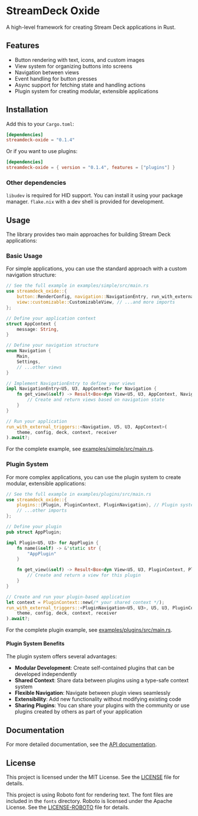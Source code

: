 # StreamDeck Oxide

A high-level framework for creating Stream Deck applications in Rust.

## Features

- Button rendering with text, icons, and custom images
- View system for organizing buttons into screens
- Navigation between views
- Event handling for button presses
- Async support for fetching state and handling actions
- Plugin system for creating modular, extensible applications

## Installation

Add this to your `Cargo.toml`:

```toml
[dependencies]
streamdeck-oxide = "0.1.4"
```

Or if you want to use plugins:

```toml
[dependencies]
streamdeck-oxide = { version = "0.1.4", features = ["plugins"] }
```

### Other dependencies

`libudev` is required for HID support. You can install it using your package
manager. `flake.nix` with a dev shell is provided for development.

## Usage

The library provides two main approaches for building Stream Deck applications:

### Basic Usage

For simple applications, you can use the standard approach with a custom
navigation structure:

```rust
// See the full example in examples/simple/src/main.rs
use streamdeck_oxide::{
    button::RenderConfig, navigation::NavigationEntry, run_with_external_triggers,
    view::customizable::CustomizableView, // ...and more imports
};

// Define your application context
struct AppContext {
    message: String,
}

// Define your navigation structure
enum Navigation {
    Main,
    Settings,
    // ...other views
}

// Implement NavigationEntry to define your views
impl NavigationEntry<U5, U3, AppContext> for Navigation {
    fn get_view(&self) -> Result<Box<dyn View<U5, U3, AppContext, Navigation>>, Box<dyn std::error::Error>> {
        // Create and return views based on navigation state
    }
}

// Run your application
run_with_external_triggers::<Navigation, U5, U3, AppContext>(
    theme, config, deck, context, receiver
).await?;
```

For the complete example, see
[examples/simple/src/main.rs](examples/simple/src/main.rs).

### Plugin System

For more complex applications, you can use the plugin system to create modular,
extensible applications:

```rust
// See the full example in examples/plugins/src/main.rs
use streamdeck_oxide::{
    plugins::{Plugin, PluginContext, PluginNavigation}, // Plugin system imports
    // ...other imports
};

// Define your plugin
pub struct AppPlugin;

impl Plugin<U5, U3> for AppPlugin {
    fn name(&self) -> &'static str {
        "AppPlugin"
    }

    fn get_view(&self) -> Result<Box<dyn View<U5, U3, PluginContext, PluginNavigation<U5, U3>>>, Box<dyn std::error::Error>> {
        // Create and return a view for this plugin
    }
}

// Create and run your plugin-based application
let context = PluginContext::new(/* your shared context */);
run_with_external_triggers::<PluginNavigation<U5, U3>, U5, U3, PluginContext>(
    theme, config, deck, context, receiver
).await?;
```

For the complete plugin example, see
[examples/plugins/src/main.rs](examples/plugins/src/main.rs).

#### Plugin System Benefits

The plugin system offers several advantages:

- **Modular Development**: Create self-contained plugins that can be developed
  independently
- **Shared Context**: Share data between plugins using a type-safe context
  system
- **Flexible Navigation**: Navigate between plugin views seamlessly
- **Extensibility**: Add new functionality without modifying existing code
- **Sharing Plugins**: You can share your plugins with the community or use
  plugins created by others as part of your application

## Documentation

For more detailed documentation, see the
[API documentation](https://docs.rs/streamdeck-oxide).

## License

This project is licensed under the MIT License. See the [LICENSE](LICENSE) file
for details.

This project is using Roboto font for rendering text. The font files are
included in the `fonts` directory. Roboto is licensed under the Apache License.
See the
[LICENSE-ROBOTO](https://github.com/googlefonts/roboto-2/blob/main/LICENSE) file
for details.
